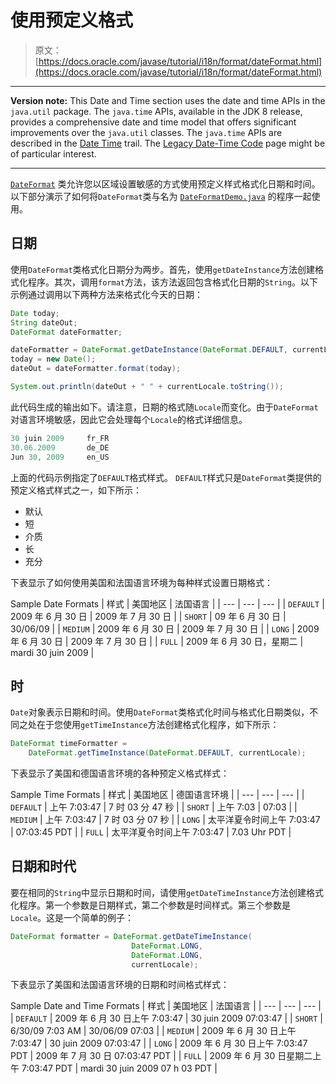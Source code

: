 # 使用预定义格式

> 原文： [https://docs.oracle.com/javase/tutorial/i18n/format/dateFormat.html](https://docs.oracle.com/javase/tutorial/i18n/format/dateFormat.html)

* * *

**Version note:** This Date and Time section uses the date and time APIs in the `java.util` package. The `java.time` APIs, available in the JDK 8 release, provides a comprehensive date and time model that offers significant improvements over the `java.util` classes. The `java.time` APIs are described in the [Date Time](../../datetime/index.html) trail. The [Legacy Date-Time Code](../../datetime/iso/legacy.html) page might be of particular interest.

* * *

[`DateFormat`](https://docs.oracle.com/javase/8/docs/api/java/text/DateFormat.html) 类允许您以区域设置敏感的方式使用预定义样式格式化日期和时间。以下部分演示了如何将`DateFormat`类与名为 [`DateFormatDemo.java`](examples/DateFormatDemo.java) 的程序一起使用。

## 日期

使用`DateFormat`类格式化日期分为两步。首先，使用`getDateInstance`方法创建格式化程序。其次，调用`format`方法，该方法返回包含格式化日期的`String`。以下示例通过调用以下两种方法来格式化今天的日期：

```java
Date today;
String dateOut;
DateFormat dateFormatter;

dateFormatter = DateFormat.getDateInstance(DateFormat.DEFAULT, currentLocale);
today = new Date();
dateOut = dateFormatter.format(today);

System.out.println(dateOut + " " + currentLocale.toString());

```

此代码生成的输出如下。请注意，日期的格式随`Locale`而变化。由于`DateFormat`对语言环境敏感，因此它会处理每个`Locale`的格式详细信息。

```java
30 juin 2009     fr_FR
30.06.2009       de_DE
Jun 30, 2009     en_US

```

上面的代码示例指定了`DEFAULT`格式样式。 `DEFAULT`样式只是`DateFormat`类提供的预定义格式样式之一，如下所示：

*   默认
*   短
*   介质
*   长
*   充分

下表显示了如何使用美国和法国语言环境为每种样式设置日期格式：

Sample Date Formats
| 样式 | 美国地区 | 法国语言 |
| --- | --- | --- |
| `DEFAULT` | 2009 年 6 月 30 日 | 2009 年 7 月 30 日 |
| `SHORT` | 09 年 6 月 30 日 | 30/06/09 |
| `MEDIUM` | 2009 年 6 月 30 日 | 2009 年 7 月 30 日 |
| `LONG` | 2009 年 6 月 30 日 | 2009 年 7 月 30 日 |
| `FULL` | 2009 年 6 月 30 日，星期二 | mardi 30 juin 2009 |

## 时

`Date`对象表示日期和时间。使用`DateFormat`类格式化时间与格式化日期类似，不同之处在于您使用`getTimeInstance`方法创建格式化程序，如下所示：

```java
DateFormat timeFormatter =
    DateFormat.getTimeInstance(DateFormat.DEFAULT, currentLocale);

```

下表显示了美国和德国语言环境的各种预定义格式样式：

Sample Time Formats
| 样式 | 美国地区 | 德国语言环境 |
| --- | --- | --- |
| `DEFAULT` | 上午 7:03:47 | 7 时 03 分 47 秒 |
| `SHORT` | 上午 7:03 | 07:03 |
| `MEDIUM` | 上午 7:03:47 | 7 时 03 分 07 秒 |
| `LONG` | 太平洋夏令时间上午 7:03:47 | 07:03:45 PDT |
| `FULL` | 太平洋夏令时间上午 7:03:47 | 7.03 Uhr PDT |

## 日期和时代

要在相同的`String`中显示日期和时间，请使用`getDateTimeInstance`方法创建格式化程序。第一个参数是日期样式，第二个参数是时间样式。第三个参数是`Locale`。这是一个简单的例子：

```java
DateFormat formatter = DateFormat.getDateTimeInstance(
                           DateFormat.LONG, 
                           DateFormat.LONG, 
                           currentLocale);

```

下表显示了美国和法国语言环境的日期和时间格式样式：

Sample Date and Time Formats
| 样式 | 美国地区 | 法国语言 |
| --- | --- | --- |
| `DEFAULT` | 2009 年 6 月 30 日上午 7:03:47 | 30 juin 2009 07:03:47 |
| `SHORT` | 6/30/09 7:03 AM | 30/06/09 07:03 |
| `MEDIUM` | 2009 年 6 月 30 日上午 7:03:47 | 30 juin 2009 07:03:47 |
| `LONG` | 2009 年 6 月 30 日上午 7:03:47 PDT | 2009 年 7 月 30 日 07:03:47 PDT |
| `FULL` | 2009 年 6 月 30 日星期二上午 7:03:47 PDT | mardi 30 juin 2009 07 h 03 PDT |
